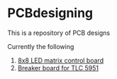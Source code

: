 # PCBdesigning

This is a repository of PCB designs

Currently the following

  1. [8x8 LED matrix control board](led%20matrix%20adapter%208x8%20rgb)
  2. [Breaker board for TLC 5951](/breaker%20board%20for%20tlc5951/)
